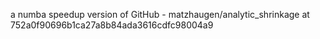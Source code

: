 a numba speedup version of GitHub - matzhaugen/analytic_shrinkage at 752a0f90696b1ca27a8b84ada3616cdfc98004a9
